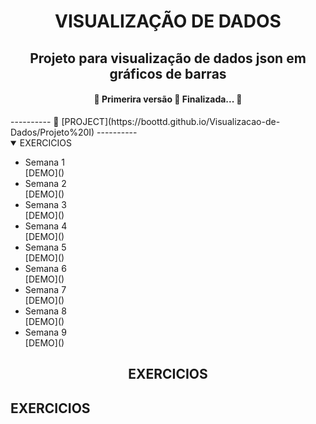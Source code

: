 <h1 align="center">VISUALIZAÇÃO DE DADOS</h1>

<h2 align="center">  Projeto para visualização de dados json em gráficos de barras</h2>
<h4 align="center"> 
	🚧  Primerira versão 🚀 Finalizada...  🚧
</h4>
----------
🌈 [PROJECT](https://boottd.github.io/Visualizacao-de-Dados/Projeto%20I)
----------
<details open>
<summary>EXERCICIOS</summary>
<ul>
<li> Semana 1</li>
	[DEMO]()

<li> Semana 2</li>
	[DEMO]()
<li> Semana 3</li>
	[DEMO]()
<li> Semana 4</li>
	[DEMO]()
<li> Semana 5</li>
	[DEMO]()
<li> Semana 6</li>
	[DEMO]()
<li> Semana 7</li>
	[DEMO]()
<li> Semana 8</li>
	[DEMO]()
<li> Semana 9</li>
	[DEMO]()
</details>
<h2 align="center">EXERCICIOS</h2>

<h2>EXERCICIOS</h2>


